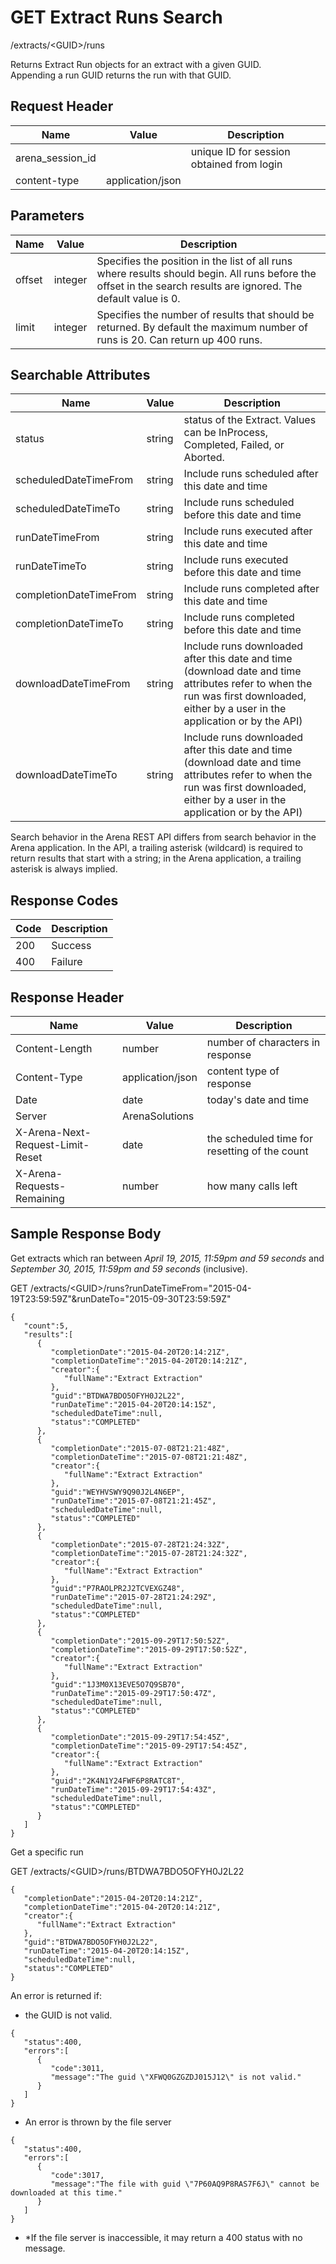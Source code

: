# GET Extract Runs Search
/extracts/&lt;GUID&gt;/runs

Returns Extract Run objects  for an extract with a given GUID. <br>Appending a run GUID returns the run with that GUID.

## Request Header

| Name  | Value  | Description  |
|  --- |  --- |  --- | 
| arena_session_id  |   | unique ID for session obtained from login  |
| content-type  | application/json  |   |

## Parameters

| Name  | Value  | Description  |
|  --- |  --- |  --- | 
| offset  | integer  | Specifies the position in the list of all runs where results should begin. All runs before the offset in the search results are ignored. The default value is 0.  |
| limit  | integer  | Specifies the number of results that should be returned. By default the maximum number of runs is 20. Can return up 400 runs.  |

## Searchable Attributes

| Name  | Value  | Description  |
|  --- |  --- |  --- | 
| status  | string  | status of the Extract. Values can be InProcess, Completed, Failed, or Aborted.  |
| scheduledDateTimeFrom  | string  | Include runs scheduled after this date and time  |
| scheduledDateTimeTo  | string  | Include runs scheduled before this date and time  |
| runDateTimeFrom  | string  | Include runs executed after this date and time  |
| runDateTimeTo  | string  | Include runs executed before this date and time  |
| completionDateTimeFrom  | string  | Include runs completed after this date and time  |
| completionDateTimeTo  | string  | Include runs completed before this date and time  |
| downloadDateTimeFrom  | string  | Include runs downloaded after this date and time \(download date and time attributes refer to when the run was first downloaded, either by a user in the application or by the API\)   |
| downloadDateTimeTo  | string  | Include runs downloaded after this date and time \(download date and time attributes refer to when the run was first downloaded, either by a user in the application or by the API\)   |

Search behavior in the Arena REST API differs from search behavior in the Arena application. In the API, a trailing asterisk \(wildcard\) is required to return results that start with a string; in the Arena application, a trailing asterisk is always implied.

## Response Codes

| Code  | Description  |
|  --- |  --- | 
| 200  | Success  |
| 400  | Failure  |

## Response Header

| Name  | Value  | Description  |
|  --- |  --- |  --- | 
| Content-Length  | number  | number of characters in response  |
| Content-Type  | application/json  | content type of response  |
| Date  | date  | today's date and time  |
| Server  | ArenaSolutions  |   |
| X-Arena-Next-Request-Limit-Reset   | date  | the scheduled time for resetting of the count  |
| X-Arena-Requests-Remaining   | number  | how many calls left  |

## Sample Response Body
Get extracts which ran between *April 19, 2015, 11:59pm and 59 seconds*  and *September 30, 2015, 11:59pm and 59 seconds*  \(inclusive\).

GET /extracts/&lt;GUID&gt;/runs?runDateTimeFrom="2015-04-19T23:59:59Z"&runDateTo="2015-09-30T23:59:59Z"

```
{  
   "count":5,
   "results":[  
      {  
         "completionDate":"2015-04-20T20:14:21Z",
         "completionDateTime":"2015-04-20T20:14:21Z",
         "creator":{  
            "fullName":"Extract Extraction"
         },
         "guid":"BTDWA7BDO5OFYH0J2L22",
         "runDateTime":"2015-04-20T20:14:15Z",
         "scheduledDateTime":null,
         "status":"COMPLETED"
      },
      {  
         "completionDate":"2015-07-08T21:21:48Z",
         "completionDateTime":"2015-07-08T21:21:48Z",
         "creator":{  
            "fullName":"Extract Extraction"
         },
         "guid":"WEYHVSWY9Q90J2L4N6EP",
         "runDateTime":"2015-07-08T21:21:45Z",
         "scheduledDateTime":null,
         "status":"COMPLETED"
      },
      {  
         "completionDate":"2015-07-28T21:24:32Z",
         "completionDateTime":"2015-07-28T21:24:32Z",
         "creator":{  
            "fullName":"Extract Extraction"
         },
         "guid":"P7RAOLPR2J2TCVEXGZ48",
         "runDateTime":"2015-07-28T21:24:29Z",
         "scheduledDateTime":null,
         "status":"COMPLETED"
      },
      {  
         "completionDate":"2015-09-29T17:50:52Z",
         "completionDateTime":"2015-09-29T17:50:52Z",
         "creator":{  
            "fullName":"Extract Extraction"
         },
         "guid":"1J3M0X13EVE5O7Q9SB70",
         "runDateTime":"2015-09-29T17:50:47Z",
         "scheduledDateTime":null,
         "status":"COMPLETED"
      },
      {  
         "completionDate":"2015-09-29T17:54:45Z",
         "completionDateTime":"2015-09-29T17:54:45Z",
         "creator":{  
            "fullName":"Extract Extraction"
         },
         "guid":"2K4N1Y24FWF6P8RATC8T",
         "runDateTime":"2015-09-29T17:54:43Z",
         "scheduledDateTime":null,
         "status":"COMPLETED"
      }
   ]
}
```
Get a specific run

GET /extracts/&lt;GUID&gt;/runs/BTDWA7BDO5OFYH0J2L22

```
{  
   "completionDate":"2015-04-20T20:14:21Z",
   "completionDateTime":"2015-04-20T20:14:21Z",
   "creator":{  
      "fullName":"Extract Extraction"
   },
   "guid":"BTDWA7BDO5OFYH0J2L22",
   "runDateTime":"2015-04-20T20:14:15Z",
   "scheduledDateTime":null,
   "status":"COMPLETED"
}
```
An error is returned if:

* the GUID is not valid.

```
{  
   "status":400,
   "errors":[  
      {  
         "code":3011,
         "message":"The guid \"XFWQ0GZGZDJ015J12\" is not valid."
      }
   ]
}
```
* An error is thrown by the file server

```
{  
   "status":400,
   "errors":[  
      {  
         "code":3017,
         "message":"The file with guid \"7P60AQ9P8RAS7F6J\" cannot be downloaded at this time."
      }
   ]
}
```
* *If the file server is inaccessible, it may return a 400 status with no message.

